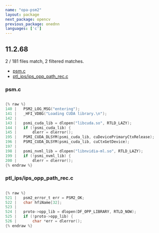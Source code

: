 ```yaml
---
name: "opa-psm2"
layout: package
next_package: opencv
previous_package: onednn
languages: ['c']
---
```

## 11.2.68
2 / 181 files match, 2 filtered matches.

 - [psm.c](#psmc)
 - [ptl_ips/ips_opp_path_rec.c](#ptl_ipsips_opp_path_recc)

### psm.c

```c

{% raw %}
140 | 	PSM2_LOG_MSG("entering");
141 | 	_HFI_VDBG("Loading CUDA library.\n");
142 | 
143 | 	psmi_cuda_lib = dlopen("libcuda.so", RTLD_LAZY);
144 | 	if (!psmi_cuda_lib) {
145 | 		dlerr = dlerror();
195 | 	PSMI_CUDA_DLSYM(psmi_cuda_lib, cuDevicePrimaryCtxRelease);
196 | 	PSMI_CUDA_DLSYM(psmi_cuda_lib, cuCtxGetDevice);
197 | 
198 | 	psmi_nvml_lib = dlopen("libnvidia-ml.so", RTLD_LAZY);
199 | 	if (!psmi_nvml_lib) {
200 | 		dlerr = dlerror();
{% endraw %}

```
### ptl_ips/ips_opp_path_rec.c

```c

{% raw %}
521 | 	psm2_error_t err = PSM2_OK;
522 | 	char hfiName[32];
523 | 
524 | 	proto->opp_lib = dlopen(DF_OPP_LIBRARY, RTLD_NOW);
525 | 	if (!proto->opp_lib) {
526 | 		char *err = dlerror();
{% endraw %}

```